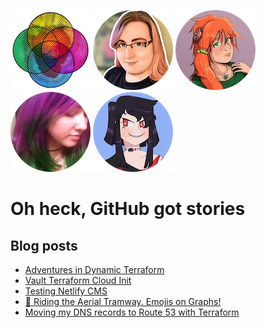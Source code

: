 [![Strawb System](https://raw.githubusercontent.com/lucymhdavies/shitposts/main/strawb_circle.png)](https://twitter.com/StrawbSystem)
[![Lucy](https://raw.githubusercontent.com/lucymhdavies/shitposts/2b7e442985359a44a7c94bd0a9b3817d5a5600cc/lucy_circle.png)](https://twitter.com/lucydavinhart)
[![Ivie](https://raw.githubusercontent.com/lucymhdavies/shitposts/2b7e442985359a44a7c94bd0a9b3817d5a5600cc/ivie_circle.png)](https://twitter.com/iviehedera)
[![Hol](https://raw.githubusercontent.com/lucymhdavies/shitposts/2b7e442985359a44a7c94bd0a9b3817d5a5600cc/hol_circle.png)](https://twitter.com/ohheyitshol)
[![Jesper](https://raw.githubusercontent.com/lucymhdavies/shitposts/2b7e442985359a44a7c94bd0a9b3817d5a5600cc/jesper_circle.png)](https://twitter.com/midnitejesper)


# Oh heck, GitHub got stories

## Blog posts
<!-- BLOG-POST-LIST:START -->
- [Adventures in Dynamic Terraform](http://lmhd.me/tech/2021/05/26/dynamic-terraform/)
- [Vault Terraform Cloud Init](http://lmhd.me/tech/2021/04/07/VaultTerraformBootstrap/)
- [Testing Netlify CMS](http://lmhd.me/tech/2018/12/14/testing-netlify-cms/)
- [🚡 Riding the Aerial Tramway. Emojis on Graphs!](http://lmhd.me/tech/2018/07/22/emoji-graphs/)
- [Moving my DNS records to Route 53 with Terraform](http://lmhd.me/tech/2017/04/02/dns-under-one-roof/)
<!-- BLOG-POST-LIST:END -->
